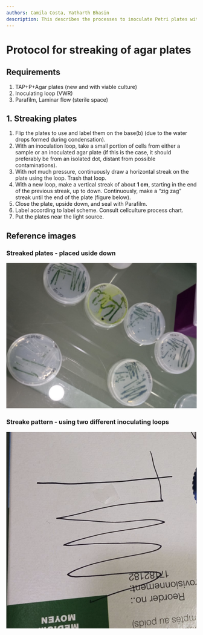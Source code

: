 ```yaml
---
authors: Camila Costa, Yatharth Bhasin
description: This describes the processes to inoculate Petri plates with Chlamydomonas.
---
```


# Protocol for streaking of agar plates

## Requirements

1. TAP+P+Agar plates (new and with viable culture)
2. Inoculating loop (VWR)
3. Parafilm, Laminar flow (sterile space)

## 1. Streaking  plates

1. Flip the plates to use and label them on the base(b) (due to the water drops formed during condensation).
2. With an inoculation loop, take a small portion of cells from either a sample or an inoculated agar plate (if this is the case, it should preferably be from an isolated dot, distant from possible contaminations).
3. With not much pressure, continuously draw a horizontal streak on the plate using the loop. Trash that loop. 
4. With a new loop, make a vertical streak of about **1 cm**, starting in the end of the previous streak, up to down. Continuously, make a “zig zag” streak until the end of the plate (figure below).
5. Close the plate, upside down, and seal with Parafilm.
6. Label according to label scheme. Consult cellculture process chart.
7. Put the plates near the light source.

## Reference images

### Streaked plates - placed uside down

![streaked_plates](/images/streaked_plates.png)

### Streake pattern - using two different inoculating loops

![streak_pattern](/images/streak_pattern.png)